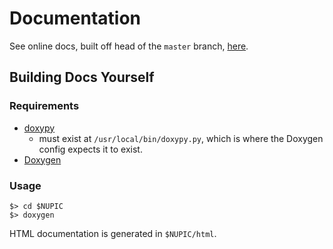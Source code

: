 # Documentation

See online docs, built off head of the `master` branch, [here](http://issues.numenta.org:8888).

## Building Docs Yourself

### Requirements

- [doxypy](http://code.foosel.org/doxypy)
  - must exist at `/usr/local/bin/doxypy.py`, which is where the Doxygen config expects it to exist.
- [Doxygen](www.doxygen.org)

### Usage

    $> cd $NUPIC
    $> doxygen

HTML documentation is generated in `$NUPIC/html`.
